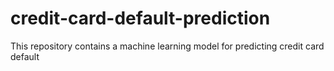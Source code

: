 # credit-card-default-prediction
This repository contains a machine learning model for predicting credit card default
